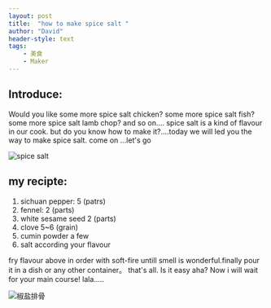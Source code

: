 ```yaml
---
layout: post
title:  "how to make spice salt "
author: "David"
header-style: text
tags: 
    - 美食
    - Maker	
---
```


## Introduce:
Would you like some more spice salt chicken? some more spice salt fish? some more spice salt lamb chop? and so on....  <!--more-->spice salt is a kind of flavour in our cook. but do you know how to make it?....today we will led you the way to make spice salt. come on ...let's go

![spice salt](http://img.mp.itc.cn/upload/20170111/40e408be50d741ec9e2aab5c2c341209_th.jpg)

## my recipte:
1. sichuan pepper:   5 (patrs)
2. fennel:		     2 (parts)
3. white sesame seed 2 (parts)
4. clove     		 5~6 (grain)
5. cumin powder		 a few
6. salt 			 according your flavour

fry flavour above in order with soft-fire untill  smell is wonderful.finally pour it in a dish or any other container。  that's all. Is it easy aha?   Now i will wait for your main course!  lala.....

![椒盐排骨](http://p2.itc.cn/q_70/images03/20200928/94e5dac67a084b3d888b64a1ae08cf16.jpeg)